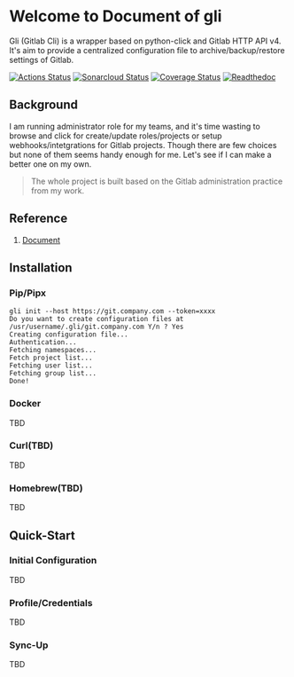 # Welcome to Document of gli
Gli (Gitlab Cli) is a wrapper based on python-click and Gitlab HTTP API v4.
It's aim to provide a centralized configuration file to archive/backup/restore settings of Gitlab.

[![Actions Status](https://github.com/evinoca/gli/workflows/CI/badge.svg)](https://github.com/evinoca/gli/actions?query=workflow%3ACI) [![Sonarcloud Status](https://sonarcloud.io/api/project_badges/measure?project=evinoca_MyCli&metric=alert_status)](https://sonarcloud.io/dashboard?id=evinoca_MyCli) [![Coverage Status](https://coveralls.io/repos/github/evinoca/gli/badge.svg?branch=master)](https://coveralls.io/github/evinoca/gli?branch=master) [![Readthedoc](https://readthedocs.org/projects/gli/badge/?version=latest)](https://gli.readthedocs.io/en/latest/)

## Background
I am running administrator role for my teams, and it's time wasting to browse and click for create/update roles/projects or setup webhooks/intetgrations for Gitlab projects. Though there are few choices but none of them seems handy enough for me. Let's see if I can make a better one on my own.

> The whole project is built based on the Gitlab administration practice from my work.

## Reference
1. [Document](https://gli.readthedocs.io/en/latest/)

## Installation


### Pip/Pipx
```
gli init --host https://git.company.com --token=xxxx
Do you want to create configuration files at /usr/username/.gli/git.company.com Y/n ? Yes
Creating configuration file...
Authentication...
Fetching namespaces...
Fetch project list...
Fetching user list...
Fetching group list...
Done!
```

### Docker
TBD

### Curl(TBD)
TBD

### Homebrew(TBD)
TBD

## Quick-Start

### Initial Configuration
TBD

### Profile/Credentials
TBD

### Sync-Up
TBD
